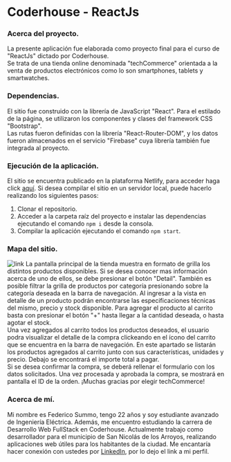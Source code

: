 # Coderhouse - ReactJs

### Acerca del proyecto.  
La presente aplicación fue elaborada como proyecto final para el curso de "ReactJs" dictado por Coderhouse.  
Se trata de una tienda online denominada "techCommerce" orientada a la venta de productos electrónicos como lo son smartphones, tablets y smartwatches.

### Dependencias.
El sitio fue construido con la librería de JavaScript "React". Para el estilado de la página, se utilizaron los componentes y clases del framework CSS "Bootstrap".  
Las rutas fueron definidas con la librería "React-Router-DOM", y los datos fueron almacenados en el servicio "Firebase" cuya librería también fue integrada al proyecto.

### Ejecución de la aplicación.
El sitio se encuentra publicado en la plataforma Netlify, para acceder haga click [aquí](https://prismatic-bubblegum-6dea5b.netlify.app/).
Si desea compilar el sitio en un servidor local, puede hacerlo realizando los siguientes pasos:
1. Clonar el repositorio.
2. Acceder a la carpeta raíz del proyecto e instalar las dependencias ejecutando el comando `npm i` desde la consola.
3. Compilar la aplicación ejecutando el comando `npm start`.

### Mapa del sitio.
![link](https://s10.gifyu.com/images/Animationc2ec2e5c2c5f1fe5.gif)
La pantalla principal de la tienda muestra en formato de grilla los distintos productos disponibles. Si se desea conocer mas información acerca de uno de ellos, se debe presionar el botón "Detail". También es posible filtrar la grilla de productos por categoría presionando sobre la categoría deseada en la barra de navegación.
Al ingresar a la vista en detalle de un producto podrán encontrarse las especificaciones técnicas del mismo, precio y stock disponible. Para agregar el producto al carrito basta con presionar el botón "+" hasta llegar a la cantidad deseada, o hasta agotar el stock.  
Una vez agregados al carrito todos los productos deseados, el usuario podra visualizar el detalle de la compra clickeando en el ícono del carrito que se encuentra en la barra de navegación.
En este apartado se listarán los productos agregados al carrito junto con sus características, unidades y precio. Debajo se encontrará el importe total a pagar.  
Si se desea confirmar la compra, se deberá rellenar el formulario con los datos solicitados.
Una vez procesada y aprobada la compra, se mostrará en pantalla el ID de la orden.
¡Muchas gracias por elegir techCommerce!

### Acerca de mí.
Mi nombre es Federico Summo, tengo 22 años y soy estudiante avanzado de Ingeniería Eléctrica. Además, me encuentro estudiando la carrera de Desarrollo Web FullStack en Coderhouse.
Actualmente trabajo como desarrollador para el municipio de San Nicolás de los Arroyos, realizando aplicaciones web útiles para los habitantes de la ciudad.
Me encantaría hacer conexión con ustedes por [LinkedIn](https://www.linkedin.com/in/federico-summo/), por lo dejo el link a mi perfil.

